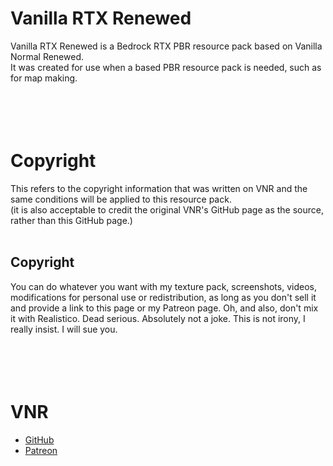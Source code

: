# Vanilla RTX Renewed

Vanilla RTX Renewed is a Bedrock RTX PBR resource pack based on Vanilla Normal Renewed.  
It was  created for use when a based PBR resource pack is needed, such as for map making.
<br/>
<br/>
<br/>
<br/>
<br/>
# Copyright
This refers to the copyright information that was written on VNR and the same conditions will be applied to this resource pack.  
(it is also acceptable to credit the original VNR's GitHub page as the source, rather than this GitHub page.)
<br/>
<br/>
## Copyright

You can do whatever you want with my texture pack, screenshots, videos, modifications for personal use or redistribution, as long as you don't sell it and provide a link to this page or my Patreon page. Oh, and also, don't mix it with Realistico. Dead serious. Absolutely not a joke. This is not irony, I really insist. I will sue you. 
<br/>
<br/>
<br/>
<br/>
<br/>
# VNR
* [GitHub](https://github.com/Poudingue/Vanilla-Normals-Renewed)  
* [Patreon](https://www.patreon.com/Poudingue)